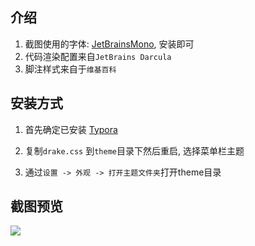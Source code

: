 ## 介绍



1. 截图使用的字体: [JetBrainsMono](https://www.jetbrains.com/lp/mono/), 安装即可
2. 代码渲染配置来自`JetBrains Darcula`
3. 脚注样式来自于`维基百科`





## 安装方式

1. 首先确定已安装 [Typora](https://typora.io/)

2. 复制`drake.css` 到`theme`目录下然后重启, 选择菜单栏主题

3. 通过`设置 -> 外观 -> 打开主题文件夹`打开theme目录



## 截图预览

![](https://tva1.sinaimg.cn/large/00831rSTgy1gd8t3vuc87j30u013ldog.jpg)

